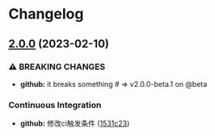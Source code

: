 # Changelog

## [2.0.0](https://github.com/lixin59/omsUI/compare/v1.1.1...v2.0.0) (2023-02-10)


### ⚠ BREAKING CHANGES

* **github:** it breaks something # => v2.0.0-beta.1 on @beta

### Continuous Integration

* **github:** 修改ci触发条件 ([1531c23](https://github.com/lixin59/omsUI/commit/1531c233a7045dccfe3142da7c05e190d62469ce))
